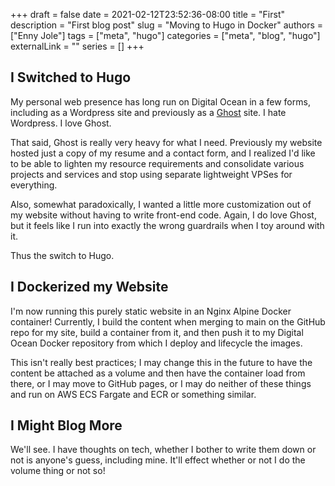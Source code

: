 +++
draft = false
date = 2021-02-12T23:52:36-08:00
title = "First"
description = "First blog post"
slug = "Moving to Hugo in Docker"
authors = ["Enny Jole"]
tags = ["meta", "hugo"]
categories = ["meta", "blog", "hugo"]
externalLink = ""
series = []
+++
## I Switched to Hugo

My personal web presence has long run on Digital Ocean in a few forms, including as a Wordpress site and previously as a [Ghost](https://ghost.org) site. I hate Wordpress. I love Ghost.

That said, Ghost is really very heavy for what I need. Previously my website hosted just a copy of my resume and a contact form, and I realized I'd like to be able to lighten my resource requirements and consolidate various projects and services and stop using separate lightweight VPSes for everything.

Also, somewhat paradoxically, I wanted a little more customization out of my website without having to write front-end code. Again, I do love Ghost, but it feels like I run into exactly the wrong guardrails when I toy around with it.

Thus the switch to Hugo.

## I Dockerized my Website

I'm now running this purely static website in an Nginx Alpine Docker container! Currently, I build the content when merging to main on the GitHub repo for my site, build a container from it, and then push it to my Digital Ocean Docker repository from which I deploy and lifecycle the images.

This isn't really best practices; I may change this in the future to have the content be attached as a volume and then have the container load from there, or I may move to GitHub pages, or I may do neither of these things and run on AWS ECS Fargate and ECR or something similar.

## I Might Blog More

We'll see. I have thoughts on tech, whether I bother to write them down or not is anyone's guess, including mine. It'll effect whether or not I do the volume thing or not so!
